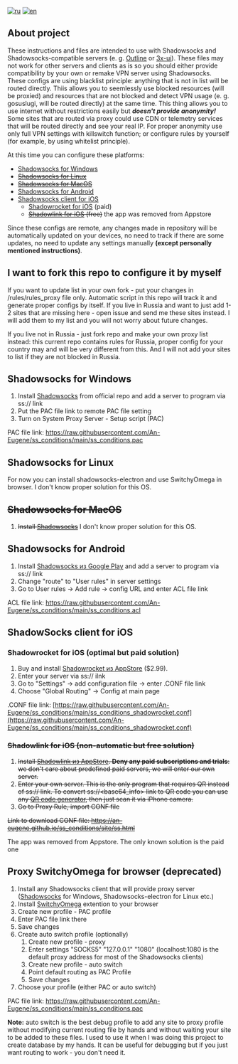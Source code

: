 [![ru](https://img.shields.io/badge/language-%D1%80%D1%83%D1%81%D1%81%D0%BA%D0%B8%D0%B9-blue.svg)](https://github.com/an-eugene/ss_conditions/blob/master/.github/README.md)
[![en](https://img.shields.io/badge/language-english-red.svg)](https://github.com/an-eugene/ss_conditions/blob/master/.github/README-en.md)

## About project
These instructions and files are intended to use with Shadowsocks and Shadowsocks-compatible servers (e. g. [Outline](https://getoutline.org/ru/ "Download Outline") or [3x-ui](https://github.com/MHSanaei/3x-ui)). These files may not work for other servers and clients as is so you should either provide compatibility by your own or remake VPN server using Shadowsocks.
These configs are using blacklist principle: anything that is not in list will be routed directly. Thiis allows you to seemlessly use blocked resources (will be proxied) and resources that are not blocked and detect VPN usage (e. g. gosuslugi, will be routed directly) at the same time. 
This thing allows you to use internet without restrictions easily but ***doesn't provide anonymity!*** Some sites that are routed via proxy could use CDN or telemetry services that will be routed directly and see your real IP. For proper anonymity use only full VPN settings with killswitch function; or configure rules by yourself (for example, by using whitelist principle).

At this time you can configure these platforms:
* [Shadowsocks for Windows](#shadowsocks-for-windows)
* ~~[Shadowsocks for Linux](#shadowsocks-for-linux)~~
* ~~[Shadowsocks for MacOS](#shadowsocks-for-macos)~~
* [Shadowsocks for Android](#shadowsocks-for-android)
* [Shadowsocks client for iOS](#shadowsocks-client-for-ios)
  - [Shadowrocket for iOS](#shadowrocket-for-ios-optimal-but-paid-solution) (paid)
  - ~~[Shadowlink for iOS](#shadowlink-for-ios-non-automatic-but-free-solution) (free)~~ the app was removed from Appstore
 
Since these configs are remote, any changes made in repository will be automatically updated on your devices, no need to track if there are some updates, no need to update any settings manually **(except personally mentioned instructions)**.

## I want to fork this repo to configure it by myself
If you want to update list in your own fork - put your changes in /rules/rules_proxy file only. Automatic script in this repo will track it and generate proper configs by itself.
If you live in Russia and want to just add 1-2 sites that are missing here - open issue and send me these sites instead. I will add them to my list and you will not worry about future changes.

If you live not in Russia - just fork repo and make your own proxy list instead: this current repo contains rules for Russia, proper config for your country may and will be very different from this. And I will not add your sites to list if they are not blocked in Russia.

## Shadowsocks for Windows
1. Install [Shadowsocks](https://github.com/shadowsocks/shadowsocks-windows/releases/latest "Shadowsocks github repo")  from official repo and add a server to program via ss:// link
3. Put the PAC file link to remote PAC file setting
4. Turn on System Proxy Server - Setup script (PAC)

PAC file link: https://raw.githubusercontent.com/An-Eugene/ss_conditions/main/ss_conditions.pac


## Shadowsocks for Linux
For now you can install shadowsocks-electron and use SwitchyOmega in browser. I don't know proper solution for this OS.


## ~~Shadowsocks for MacOS~~
1. ~~Install [Shadowsocks](https://github.com/shadowsocks/ShadowsocksX-NG)~~
I don't know proper solution for this OS.


## Shadowsocks for Android
1. Install [Shadowsocks из Google Play](https://play.google.com/store/apps/details?id=com.github.shadowsocks "Shadowsocks in Google Play") and add a server to program via ss:// link
2. Change "route" to "User rules" in server settings
3. Go to User rules -> Add rule -> config URL and enter ACL file link

ACL file link: https://raw.githubusercontent.com/An-Eugene/ss_conditions/main/ss_conditions.acl


## ShadowSocks client for iOS
### Shadowrocket for iOS (optimal but paid solution)
1. Buy and install [Shadowrocket из AppStore](https://apps.apple.com/us/app/shadowrocket/id932747118) ($2.99).
2. Enter your server via ss:// ilnk
3. Go to "Settings" -> add configuration file -> enter .CONF file link 
4. Choose "Global Routing" -> Config at main page

.CONF file link: [https://raw.githubusercontent.com/An-Eugene/ss_conditions/main/ss_conditions_shadowrocket.conf](https://raw.githubusercontent.com/An-Eugene/ss_conditions/main/ss_conditions_shadowrocket.conf)

### ~~Shadowlink for iOS (non-automatic but free solution)~~
1. ~~Install [Shadowlink из AppStore](https://apps.apple.com/us/app/shadowlink-shadowsocks-proxy/id1439686518 "Shadowlink for iOS"). **Deny any paid subscriptions and trials**: we don't care about predefined paid servers, we will enter our own server.~~
2. ~~Enter your own server. This is the only program that requires QR instead of ss:// link. To convert ss://<base64_info> link to QR code you can use any [QR code generator](https://webqr.com/create.html), then just scan it via iPhone camera.~~
3. ~~Go to Proxy Rule, import CONF file~~

~~Link to download CONF file: https://an-eugene.github.io/ss_conditions/site/ss.html~~

The app was removed from Appstore. The only known solution is the paid one


## Proxy SwitchyOmega for browser (deprecated)
1. Install any Shadowsocks client that will provide proxy server ([Shadowsocks](https://github.com/shadowsocks/shadowsocks-windows/releases/latest "Shadowsocks github repo") for Windows, Shadowsocks-electron for Linux etc.)
2. Install [SwitchyOmega](https://chrome.google.com/webstore/detail/proxy-switchyomega/padekgcemlokbadohgkifijomclgjgif "SwitchyOmega for Google Chrome") extention to your browser
3. Create new profile - PAC profile
4. Enter PAC file link there
5. Save changes
6. Create auto switch profile (optionally)
   1. Create new profile - proxy
   2. Enter settings "SOCKS5" "127.0.0.1" "1080" (localhost:1080 is the default proxy address for most of the Shadowsocks clients)
   3. Create new profile - auto switch
   4. Point default routing as PAC Profile
   5. Save changes
8. Choose your profile (either PAC or auto switch)

PAC file link: https://raw.githubusercontent.com/An-Eugene/ss_conditions/main/ss_conditions.pac

**Note:** auto switch is the best debug profile to add any site to proxy profile without modifying current routing file by hands and without waiting your site to be added to these files. I used to use it when I was doing this project to create database by my hands. It can be useful for debugging but if you just want routing to work - you don't need it.
